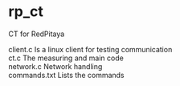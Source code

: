 # rp_ct
CT for RedPitaya

client.c      Is a linux client for testing communication<br>
ct.c          The measuring and main code<br>
network.c     Network handling<br>
commands.txt  Lists the commands<br>
